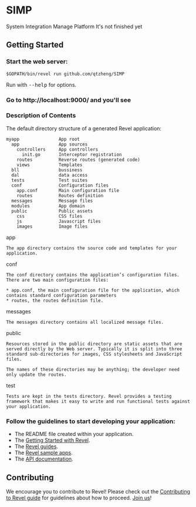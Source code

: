 # SIMP
System Integration Manage Platform
It's not finished yet

## Getting Started


### Start the web server:

    $GOPATH/bin/revel run github.com/qtzheng/SIMP

   Run with <tt>--help</tt> for options.

### Go to http://localhost:9000/ and you'll see

### Description of Contents

The default directory structure of a generated Revel application:

    myapp               App root
      app               App sources
        controllers     App controllers
          init.go       Interceptor registration
        routes          Reverse routes (generated code)
        views           Templates
      bll               bussiness
      dal               data access
      tests             Test suites
      conf              Configuration files
        app.conf        Main configuration file
        routes          Routes definition
      messages          Message files
      modules           App domain
      public            Public assets
        css             CSS files
        js              Javascript files
        images          Image files

app

    The app directory contains the source code and templates for your application.

conf

    The conf directory contains the application’s configuration files. There are two main configuration files:

    * app.conf, the main configuration file for the application, which contains standard configuration parameters
    * routes, the routes definition file.


messages

    The messages directory contains all localized message files.

public

    Resources stored in the public directory are static assets that are served directly by the Web server. Typically it is split into three standard sub-directories for images, CSS stylesheets and JavaScript files.

    The names of these directories may be anything; the developer need only update the routes.

test

    Tests are kept in the tests directory. Revel provides a testing framework that makes it easy to write and run functional tests against your application.

### Follow the guidelines to start developing your application:

* The README file created within your application.
* The [Getting Started with Revel](http://revel.github.io/tutorial/index.html).
* The [Revel guides](http://revel.github.io/manual/index.html).
* The [Revel sample apps](http://revel.github.io/samples/index.html).
* The [API documentation](http://revel.github.io/docs/godoc/index.html).

## Contributing
We encourage you to contribute to Revel! Please check out the [Contributing to Revel
guide](https://github.com/revel/revel/blob/master/CONTRIBUTING.md) for guidelines about how
to proceed. [Join us](https://groups.google.com/forum/#!forum/revel-framework)!
